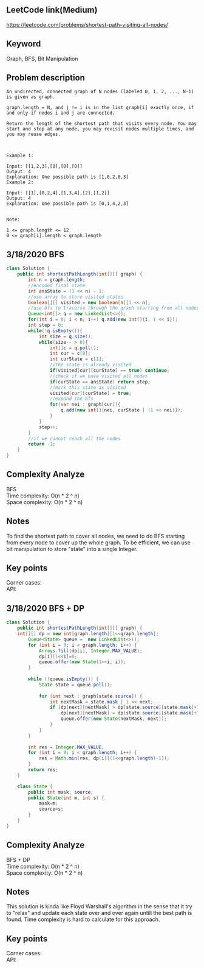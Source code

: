 ## LeetCode link(Medium)
https://leetcode.com/problems/shortest-path-visiting-all-nodes/

## Keyword
Graph, BFS, Bit Manipulation

## Problem description
```
An undirected, connected graph of N nodes (labeled 0, 1, 2, ..., N-1) is given as graph.

graph.length = N, and j != i is in the list graph[i] exactly once, if and only if nodes i and j are connected.

Return the length of the shortest path that visits every node. You may start and stop at any node, you may revisit nodes multiple times, and you may reuse edges.

 

Example 1:

Input: [[1,2,3],[0],[0],[0]]
Output: 4
Explanation: One possible path is [1,0,2,0,3]
Example 2:

Input: [[1],[0,2,4],[1,3,4],[2],[1,2]]
Output: 4
Explanation: One possible path is [0,1,4,2,3]
 

Note:

1 <= graph.length <= 12
0 <= graph[i].length < graph.length
```


## 3/18/2020 BFS

```java
class Solution {
    public int shortestPathLength(int[][] graph) {
        int n = graph.length;
        //encoded final state
        int ansState = (1 << n) - 1;
        //use array to store visited states
        boolean[][] visited = new boolean[n][1 << n];
        //use bfs to traverse through the graph starting from all nodes
        Queue<int[]> q = new LinkedList<>();
        for(int i = 0; i < n; i++) q.add(new int[]{i, 1 << i});
        int step = 0;
        while(!q.isEmpty()){
            int size = q.size();
            while(size-- > 0){
                int[]c = q.poll();
                int cur = c[0];
                int curState = c[1];
                //the state is already visited
                if(visited[cur][curState] == true) continue;
                //check if we have visited all nodes
                if(curState == ansState) return step;
                //mark this state as visited
                visited[cur][curState] = true;
                //expand the bfs
                for(var nei : graph[cur]){
                    q.add(new int[]{nei, curState | (1 << nei)});
                }
            }
            step++;
        }
        //if we cannot reach all the nodes
        return -1;
    }
}
```

## Complexity Analyze
BFS\
Time complexity: O(n * 2 ^ n)\
Space complexity: O(n * 2 ^ n)

## Notes
To find the shortest path to cover all nodes, we need to do BFS starting from every node to cover up the whole graph. To be efficient, we can use bit manipulation to store "state" into a single Integer.

## Key points
Corner cases: \
API: 

## 3/18/2020 BFS + DP

```java
class Solution {
    public int shortestPathLength(int[][] graph) {
	int[][] dp = new int[graph.length][1<<graph.length];
        Queue<State> queue =  new LinkedList<>();
        for (int i = 0; i < graph.length; i++) {
            Arrays.fill(dp[i], Integer.MAX_VALUE);
            dp[i][1<<i]=0;
            queue.offer(new State(1<<i, i));
        }
        
        while (!queue.isEmpty()) {
            State state = queue.poll();
            
            for (int next : graph[state.source]) {
                int nextMask = state.mask | 1 << next;
                if (dp[next][nextMask] > dp[state.source][state.mask]+1) {
                    dp[next][nextMask] = dp[state.source][state.mask]+1;
                    queue.offer(new State(nextMask, next));
                }
            }
        }
        
        int res = Integer.MAX_VALUE;
        for (int i = 0; i < graph.length; i++) {
            res = Math.min(res, dp[i][(1<<graph.length)-1]);
        }
        return res;
	}

	class State {
		public int mask, source;
		public State(int m, int s) {
			mask=m;
			source=s;
		}
	}
}
```

## Complexity Analyze
BFS + DP\
Time complexity: O(n * 2 ^ n)\
Space complexity: O(n * 2 ^ n)

## Notes
This solution is kinda like Floyd Warshall's algorithm in the sense that it try to "relax" and update each state over and over again untill the best path is found. Time complexity is hard to calculate for this approach.

## Key points
Corner cases: \
API: 